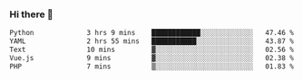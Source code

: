 ### Hi there 👋

<!--START_SECTION:waka-->

```txt
Python             3 hrs 9 mins    ████████████░░░░░░░░░░░░░   47.46 %
YAML               2 hrs 55 mins   ███████████░░░░░░░░░░░░░░   43.87 %
Text               10 mins         ▓░░░░░░░░░░░░░░░░░░░░░░░░   02.56 %
Vue.js             9 mins          ▓░░░░░░░░░░░░░░░░░░░░░░░░   02.38 %
PHP                7 mins          ▒░░░░░░░░░░░░░░░░░░░░░░░░   01.83 %
```

<!--END_SECTION:waka-->

<!--
**Jonas-VanHaeken/Jonas-VanHaeken** is a ✨ _special_ ✨ repository because its `README.md` (this file) appears on your GitHub profile.

Here are some ideas to get you started:

- 🔭 I’m currently working on ...
- 🌱 I’m currently learning ...
- 👯 I’m looking to collaborate on ...
- 🤔 I’m looking for help with ...
- 💬 Ask me about ...
- 📫 How to reach me: ...
- 😄 Pronouns: ...
- ⚡ Fun fact: ...
-->
